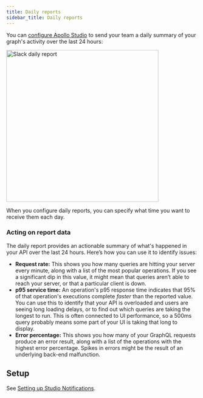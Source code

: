```yaml
---
title: Daily reports
sidebar_title: Daily reports
---
```


You can [configure Apollo Studio](./notification-setup/) to send your team a daily summary of your graph's activity over the last 24 hours:

<img src="./img/integrations/slack-report.png" width="400" alt="Slack daily report" class="screenshot" />

When you configure daily reports, you can specify what time you want to receive them each day.

### Acting on report data

The daily report provides an actionable summary of what's happened in your API over the last 24 hours. Here’s how you can use it to identify issues:

- **Request rate:** This shows you how many queries are hitting your server every minute, along with a list of the most popular operations. If you see a significant dip in this value, it might mean that queries aren’t able to reach your server, or that a particular client is down.
- **p95 service time:** An operation's p95 response time indicates that 95% of that operation's executions complete _faster_ than the reported value. You can use this to identify that your API is overloaded and users are seeing long loading delays, or to find out which queries are taking the longest to run. This is often connected to UI performance, so a 500ms query probably means some part of your UI is taking that long to display.
- **Error percentage:** This shows you how many of your GraphQL requests produce an error result, along with a list of the operations with the highest error percentage. Spikes in errors might be the result of an underlying back-end malfunction.

## Setup

See [Setting up Studio Notifications](./notification-setup).
